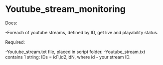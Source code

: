 # Youtube_stream_monitoring

Does:

-Foreach of youtube streams, defined by ID, get live and playability status.

Required:

-Youtube_stream.txt file, placed in script folder. 
-Youtube_stream.txt contains 1 string: IDs = id1,id2,idN, where id - your stream ID.
